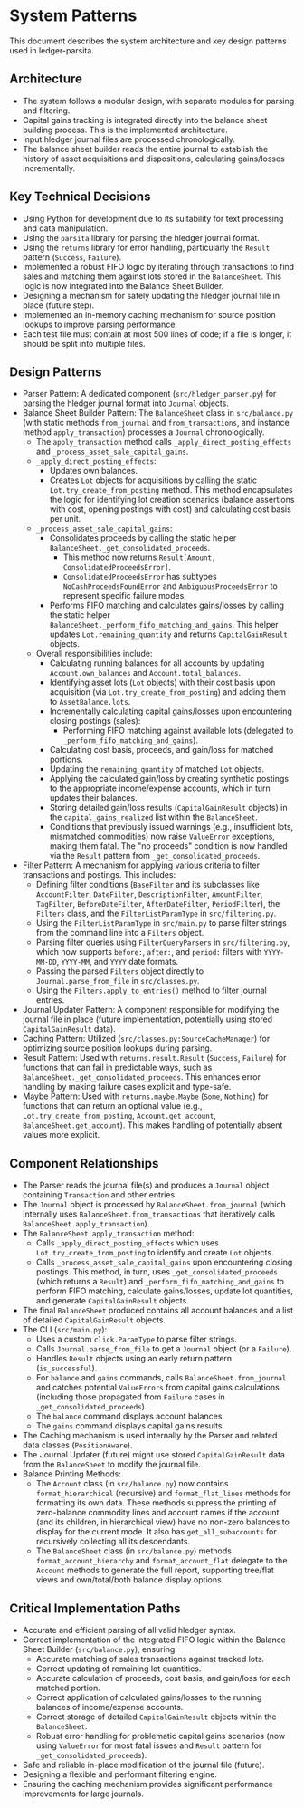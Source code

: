 # System Patterns

This document describes the system architecture and key design patterns used in ledger-parsita.

## Architecture

- The system follows a modular design, with separate modules for parsing and filtering.
- Capital gains tracking is integrated directly into the balance sheet building process. This is the implemented architecture.
- Input hledger journal files are processed chronologically.
- The balance sheet builder reads the entire journal to establish the history of asset acquisitions and dispositions, calculating gains/losses incrementally.

## Key Technical Decisions

- Using Python for development due to its suitability for text processing and data manipulation.
- Using the `parsita` library for parsing the hledger journal format.
- Using the `returns` library for error handling, particularly the `Result` pattern (`Success`, `Failure`).
- Implemented a robust FIFO logic by iterating through transactions to find sales and matching them against lots stored in the `BalanceSheet`. This logic is now integrated into the Balance Sheet Builder.
- Designing a mechanism for safely updating the hledger journal file in place (future step).
- Implemented an in-memory caching mechanism for source position lookups to improve parsing performance.
- Each test file must contain at most 500 lines of code; if a file is longer, it should be split into multiple files.

## Design Patterns

- Parser Pattern: A dedicated component (`src/hledger_parser.py`) for parsing the hledger journal format into `Journal` objects.
- Balance Sheet Builder Pattern: The `BalanceSheet` class in `src/balance.py` (with static methods `from_journal` and `from_transactions`, and instance method `apply_transaction`) processes a `Journal` chronologically.
    - The `apply_transaction` method calls `_apply_direct_posting_effects` and `_process_asset_sale_capital_gains`.
    - `_apply_direct_posting_effects`:
        - Updates own balances.
        - Creates `Lot` objects for acquisitions by calling the static `Lot.try_create_from_posting` method. This method encapsulates the logic for identifying lot creation scenarios (balance assertions with cost, opening postings with cost) and calculating cost basis per unit.
    - `_process_asset_sale_capital_gains`:
        - Consolidates proceeds by calling the static helper `BalanceSheet._get_consolidated_proceeds`.
            - This method now returns `Result[Amount, ConsolidatedProceedsError]`.
            - `ConsolidatedProceedsError` has subtypes `NoCashProceedsFoundError` and `AmbiguousProceedsError` to represent specific failure modes.
        - Performs FIFO matching and calculates gains/losses by calling the static helper `BalanceSheet._perform_fifo_matching_and_gains`. This helper updates `Lot.remaining_quantity` and returns `CapitalGainResult` objects.
    - Overall responsibilities include:
        - Calculating running balances for all accounts by updating `Account.own_balances` and `Account.total_balances`.
        - Identifying asset lots (`Lot` objects) with their cost basis upon acquisition (via `Lot.try_create_from_posting`) and adding them to `AssetBalance.lots`.
        - Incrementally calculating capital gains/losses upon encountering closing postings (sales):
            - Performing FIFO matching against available lots (delegated to `_perform_fifo_matching_and_gains`).
        - Calculating cost basis, proceeds, and gain/loss for matched portions.
        - Updating the `remaining_quantity` of matched `Lot` objects.
        - Applying the calculated gain/loss by creating synthetic postings to the appropriate income/expense accounts, which in turn updates their balances.
        - Storing detailed gain/loss results (`CapitalGainResult` objects) in the `capital_gains_realized` list within the `BalanceSheet`.
        - Conditions that previously issued warnings (e.g., insufficient lots, mismatched commodities) now raise `ValueError` exceptions, making them fatal. The "no proceeds" condition is now handled via the `Result` pattern from `_get_consolidated_proceeds`.
- Filter Pattern: A mechanism for applying various criteria to filter transactions and postings. This includes:
    - Defining filter conditions (`BaseFilter` and its subclasses like `AccountFilter`, `DateFilter`, `DescriptionFilter`, `AmountFilter`, `TagFilter`, `BeforeDateFilter`, `AfterDateFilter`, `PeriodFilter`), the `Filters` class, and the `FilterListParamType` in `src/filtering.py`.
    - Using the `FilterListParamType` in `src/main.py` to parse filter strings from the command line into a `Filters` object.
    - Parsing filter queries using `FilterQueryParsers` in `src/filtering.py`, which now supports `before:`, `after:`, and `period:` filters with `YYYY-MM-DD`, `YYYY-MM`, and `YYYY` date formats.
    - Passing the parsed `Filters` object directly to `Journal.parse_from_file` in `src/classes.py`.
    - Using the `Filters.apply_to_entries()` method to filter journal entries.
- Journal Updater Pattern: A component responsible for modifying the journal file in place (future implementation, potentially using stored `CapitalGainResult` data).
- Caching Pattern: Utilized (`src/classes.py:SourceCacheManager`) for optimizing source position lookups during parsing.
- Result Pattern: Used with `returns.result.Result` (`Success`, `Failure`) for functions that can fail in predictable ways, such as `BalanceSheet._get_consolidated_proceeds`. This enhances error handling by making failure cases explicit and type-safe.
- Maybe Pattern: Used with `returns.maybe.Maybe` (`Some`, `Nothing`) for functions that can return an optional value (e.g., `Lot.try_create_from_posting`, `Account.get_account`, `BalanceSheet.get_account`). This makes handling of potentially absent values more explicit.

## Component Relationships

- The Parser reads the journal file(s) and produces a `Journal` object containing `Transaction` and other entries.
- The `Journal` object is processed by `BalanceSheet.from_journal` (which internally uses `BalanceSheet.from_transactions` that iteratively calls `BalanceSheet.apply_transaction`).
- The `BalanceSheet.apply_transaction` method:
    - Calls `_apply_direct_posting_effects` which uses `Lot.try_create_from_posting` to identify and create `Lot` objects.
    - Calls `_process_asset_sale_capital_gains` upon encountering closing postings. This method, in turn, uses `_get_consolidated_proceeds` (which returns a `Result`) and `_perform_fifo_matching_and_gains` to perform FIFO matching, calculate gains/losses, update lot quantities, and generate `CapitalGainResult` objects.
- The final `BalanceSheet` produced contains all account balances and a list of detailed `CapitalGainResult` objects.
- The CLI (`src/main.py`):
    - Uses a custom `click.ParamType` to parse filter strings.
    - Calls `Journal.parse_from_file` to get a `Journal` object (or a `Failure`).
    - Handles `Result` objects using an early return pattern (`is_successful`).
    - For `balance` and `gains` commands, calls `BalanceSheet.from_journal` and catches potential `ValueErrors` from capital gains calculations (including those propagated from `Failure` cases in `_get_consolidated_proceeds`).
    - The `balance` command displays account balances.
    - The `gains` command displays capital gains results.
- The Caching mechanism is used internally by the Parser and related data classes (`PositionAware`).
- The Journal Updater (future) might use stored `CapitalGainResult` data from the `BalanceSheet` to modify the journal file.
- Balance Printing Methods:
    - The `Account` class (in `src/balance.py`) now contains `format_hierarchical` (recursive) and `format_flat_lines` methods for formatting its own data. These methods suppress the printing of zero-balance commodity lines and account names if the account (and its children, in hierarchical view) have no non-zero balances to display for the current mode. It also has `get_all_subaccounts` for recursively collecting all its descendants.
    - The `BalanceSheet` class (in `src/balance.py`) methods `format_account_hierarchy` and `format_account_flat` delegate to the `Account` methods to generate the full report, supporting tree/flat views and own/total/both balance display options.

## Critical Implementation Paths

- Accurate and efficient parsing of all valid hledger syntax.
- Correct implementation of the integrated FIFO logic within the Balance Sheet Builder (`src/balance.py`), ensuring:
    - Accurate matching of sales transactions against tracked lots.
    - Correct updating of remaining lot quantities.
    - Accurate calculation of proceeds, cost basis, and gain/loss for each matched portion.
    - Correct application of calculated gains/losses to the running balances of income/expense accounts.
    - Correct storage of detailed `CapitalGainResult` objects within the `BalanceSheet`.
    - Robust error handling for problematic capital gains scenarios (now using `ValueError` for most fatal issues and `Result` pattern for `_get_consolidated_proceeds`).
- Safe and reliable in-place modification of the journal file (future).
- Designing a flexible and performant filtering engine.
- Ensuring the caching mechanism provides significant performance improvements for large journals.
